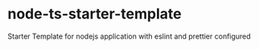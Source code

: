 # node-ts-starter-template
Starter Template for nodejs application with eslint and prettier configured
